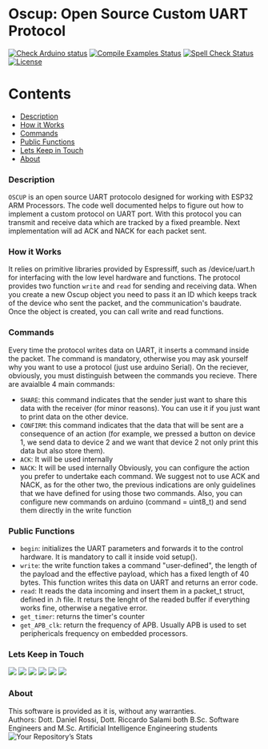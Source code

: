# Oscup: Open Source Custom UART Protocol
 [![Check Arduino status](https://github.com/arduino-libraries/NTPClient/actions/workflows/check-arduino.yml/badge.svg)](https://github.com/arduino-libraries/NTPClient/actions/workflows/check-arduino.yml)
 [![Compile Examples Status](https://github.com/arduino-libraries/ArduinoBLE/workflows/Compile%20Examples/badge.svg)](https://github.com/arduino-libraries/ArduinoBLE/actions?workflow=Compile+Examples) 
 [![Spell Check Status](https://github.com/arduino-libraries/ArduinoBLE/workflows/Spell%20Check/badge.svg)](https://github.com/arduino-libraries/ArduinoBLE/actions?workflow=Spell+Check)
 [![License](https://poser.pugx.org/aimeos/aimeos-typo3/license.svg)](https://packagist.org/packages/aimeos/aimeos-typo3)
 
 Contents
========

* [Description](#Description)
* [How it Works](#How-it-Works)
* [Commands](#Commands)
* [Public Functions](#Public_Functions)
* [Lets Keep in Touch](#Lets-Keep-in-Touch)
* [About](#About)

 ### Description
 `OSCUP` is an open source UART protocolo designed for working with ESP32 ARM Processors. The code well documented helps to figure out how to implement a custom protocol on UART port. 
 With this protocol you can transmit and receive data which are tracked by a fixed preamble. Next implementation will ad ACK and NACK for each packet sent.

 ### How it Works
 It relies on primitive libraries provided by Espressiff, such as /device/uart.h for interfacing with the low level hardware and functions. The protocol provides two function  `write` and  `read` for sending and receiving data.
 When you create a new Oscup object you need to pass it an ID which keeps track of the device who sent the packet, and the communication's baudrate. Once the object is created, you can call write and read functions.

 ### Commands
 Every time the protocol writes data on UART, it inserts a command inside the packet. The command is mandatory, otherwise you may ask yourself why you want to use a protocol 
 (just use arduino Serial). On the reciever, obviously, you must distinguish between the commands you recieve. There are avaialble 4 main commands:
  - `SHARE`: this command indicates that the sender just want to share this data with the receiver (for minor reasons). You can use it if you just want to print data on the other device.
  - `CONFIRM`: this command indicates that the data that will be sent are a consequence of an action (for example, we pressed a button on device 1, we send data to device 2 and we want that device 2 not only print this data but also store them).
  - `ACK`: It will be used internally 
  - `NACK`: It will be used internally
Obviously, you can configure the action you prefer to undertake each command. We suggest not to use ACK and NACK, as for the other two, the previous indications are only guidelines that we have defined for using those two commands. Also, you can configure new commands on arduino (command = uint8_t) and send them directly in the write function

 ### Public Functions
  - `begin`: initializes the UART parameters and forwards it to the control hardware. It is mandatory to call it inside void setup().
  - `write`: the write function takes a command "user-defined", the length of the payload and the effective payload, which has a fixed length of 40 bytes. This function writes this data on UART and returns an error code.
  - `read`: It reads the data incoming and insert them in a packet_t struct, defined in .h file. It returs the lenght of the readed buffer if everything works fine, otherwise a negative error.
  - `get_timer`: returns the timer's counter
  - `get_APB_clk`: return the frequency of APB. Usually APB is used to set periphericals frequency on embedded processors.
  

 ### Lets Keep in Touch
<a href="Https://youtube.com/c/ProjectoOfficial" target="_blank"><img src="https://img.shields.io/badge/YouTube-FF0000?style=for-the-badge&logo=youtube&logoColor=white"/></a>
<a href="https://www.instagram.com/OfficialProjecTo/" target="_blank"><img src="https://img.shields.io/badge/Instagram-E4405F?style=for-the-badge&logo=instagram&logoColor=white"/></a>
<a href="https://www.facebook.com/MiniProjectsOfficial" target="_blank"><img src="https://img.shields.io/badge/Facebook-1877F2?style=for-the-badge&logo=facebook&logoColor=white"/></a>
<a href="https://www.tiktok.com/@officialprojecto" target="_blank"><img src="https://img.shields.io/badge/TikTok-000000?style=for-the-badge&logo=tiktok&logoColor=white"/></a>
<a href="https://github.com/ProjectoOfficial" target="_blank"><img src="https://img.shields.io/badge/GitHub-100000?style=for-the-badge&logo=github&logoColor=white"/></a>
<a href="https://it.linkedin.com/company/officialprojecto" target="_blank"><img src="https://img.shields.io/badge/LinkedIn-0077B5?style=for-the-badge&logo=linkedin&logoColor=white"/></a>

 ### About
 This software is provided as it is, without any warranties. <br/>
 Authors: Dott. Daniel Rossi, Dott. Riccardo Salami both B.Sc. Software Engineers and M.Sc. Artificial Intelligence Engineering students
 ![Your Repository’s Stats](https://github-readme-stats.vercel.app/api?username=ProjectoOfficial&show_icons=true)
